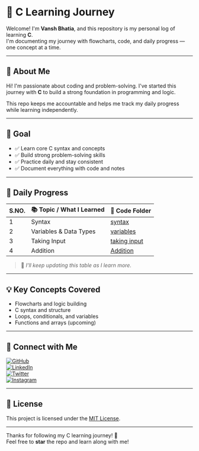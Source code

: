 # 🧠 C Learning Journey

Welcome! I'm **Vansh Bhatia**, and this repository is my personal log of learning **C**.  
I'm documenting my journey with flowcharts, code, and daily progress — one concept at a time.

---

## 👤 About Me

Hi! I'm passionate about coding and problem-solving. I've started this journey with **C** to build a strong foundation in programming and logic.  

This repo keeps me accountable and helps me track my daily progress while learning independently.

---

## 🎯 Goal

- ✅ Learn core C syntax and concepts  
- ✅ Build strong problem-solving skills  
- ✅ Practice daily and stay consistent  
- ✅ Document everything with code and notes  

---

## 📅 Daily Progress

| S.NO. | 📚 Topic / What I Learned       | 📁 Code Folder |
|-------|---------------------------------|----------------|
| 1     | Syntax                          | [syntax](Topics/hello.c) |
| 2     | Variables & Data Types          | [variables](Topics/variables.c) |
| 3     | Taking Input          | [taking input](Topics/taking_input.c) |
| 4     | Addition          | [Addition](Topics/addition.c) |

> 📝 *I'll keep updating this table as I learn more.*

---

## 💡 Key Concepts Covered
- Flowcharts and logic building  
- C syntax and structure  
- Loops, conditionals, and variables  
- Functions and arrays (upcoming)  

---

## 🔗 Connect with Me

[![GitHub](https://img.shields.io/badge/GitHub-%2312100E.svg?logo=github&logoColor=white)](https://github.com/VanshBhatia2007)  
[![LinkedIn](https://img.shields.io/badge/LinkedIn-%230077B5.svg?logo=linkedin&logoColor=white)](https://www.linkedin.com/in/vansh-bhatia-76311422a)  
[![Twitter](https://img.shields.io/badge/Twitter-%231DA1F2.svg?logo=twitter&logoColor=white)](https://x.com/vanshb335?t=wYs66CkM2erUVwvaAjvuSw&s=09)  
[![Instagram](https://img.shields.io/badge/Instagram-%23E4405F.svg?logo=instagram&logoColor=white)](https://www.instagram.com/vanshbhatia15)  

---

## 📄 License

This project is licensed under the [MIT License](LICENSE).

---

Thanks for following my C learning journey! 🌟  
Feel free to **star** the repo and learn along with me!
